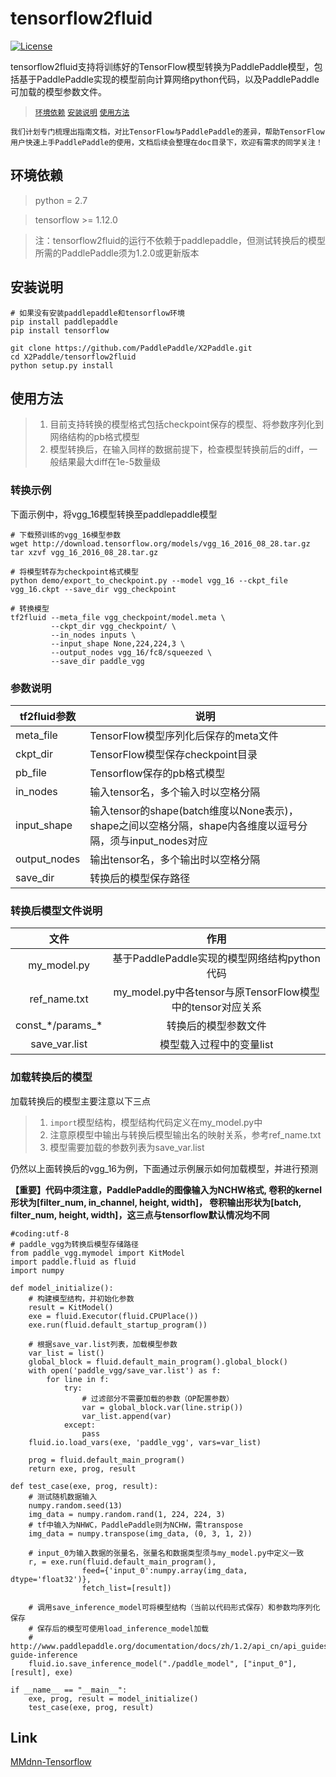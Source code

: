 # tensorflow2fluid
[![License](https://img.shields.io/badge/license-Apache%202-blue.svg)](LICENSE)


tensorflow2fluid支持将训练好的TensorFlow模型转换为PaddlePaddle模型，包括基于PaddlePaddle实现的模型前向计算网络python代码，以及PaddlePaddle可加载的模型参数文件。
> <a href="#环境依赖">`环境依赖`</a>
> <a href="#安装说明">`安装说明`</a>
> <a href="#使用方法">`使用方法`</a>

`我们计划专门梳理出指南文档，对比TensorFlow与PaddlePaddle的差异，帮助TensorFlow用户快速上手PaddlePaddle的使用，文档后续会整理在doc目录下，欢迎有需求的同学关注！`

## 环境依赖

> python = 2.7

> tensorflow >= 1.12.0

> 注：tensorflow2fluid的运行不依赖于paddlepaddle，但测试转换后的模型所需的PaddlePaddle须为1.2.0或更新版本

<a id="安装说明">
         
## 安装说明

```
# 如果没有安装paddlepaddle和tensorflow环境
pip install paddlepaddle
pip install tensorflow

git clone https://github.com/PaddlePaddle/X2Paddle.git
cd X2Paddle/tensorflow2fluid
python setup.py install
```

<a id="使用方法">
         
## 使用方法

> 1. 目前支持转换的模型格式包括checkpoint保存的模型、将参数序列化到网络结构的pb格式模型
> 2. 模型转换后，在输入同样的数据前提下，检查模型转换前后的diff，一般结果最大diff在1e-5数量级

### 转换示例

下面示例中，将vgg_16模型转换至paddlepaddle模型
```
# 下载预训练的vgg_16模型参数
wget http://download.tensorflow.org/models/vgg_16_2016_08_28.tar.gz
tar xzvf vgg_16_2016_08_28.tar.gz

# 将模型转存为checkpoint格式模型
python demo/export_to_checkpoint.py --model vgg_16 --ckpt_file vgg_16.ckpt --save_dir vgg_checkpoint

# 转换模型
tf2fluid --meta_file vgg_checkpoint/model.meta \
         --ckpt_dir vgg_checkpoint/ \
         --in_nodes inputs \
         --input_shape None,224,224,3 \
         --output_nodes vgg_16/fc8/squeezed \
         --save_dir paddle_vgg
```

### 参数说明

|tf2fluid参数|说明|
|------------------|-----------------------------------------------|
|meta_file|TensorFlow模型序列化后保存的meta文件|
|ckpt_dir|TensorFlow模型保存checkpoint目录|
|pb_file|Tensorflow保存的pb格式模型|
|in_nodes|输入tensor名，多个输入时以空格分隔|
|input_shape|输入tensor的shape(batch维度以None表示)，shape之间以空格分隔，shape内各维度以逗号分隔，须与input_nodes对应|
|output_nodes|输出tensor名，多个输出时以空格分隔|
|save_dir|转换后的模型保存路径|

### 转换后模型文件说明

文件|作用
:------------------:|:-----------------------------------------------:
my_model.py|基于PaddlePaddle实现的模型网络结构python代码
ref_name.txt|my_model.py中各tensor与原TensorFlow模型中的tensor对应关系
const_\*/params_\*|转换后的模型参数文件
save_var.list|模型载入过程中的变量list

### 加载转换后的模型
加载转换后的模型主要注意以下三点

> 1. `import`模型结构，模型结构代码定义在my_model.py中
> 2. 注意原模型中输出与转换后模型输出名的映射关系，参考ref_name.txt
> 3. 模型需要加载的参数列表为save_var.list

仍然以上面转换后的vgg_16为例，下面通过示例展示如何加载模型，并进行预测


**【重要】代码中须注意，PaddlePaddle的图像输入为NCHW格式, 卷积的kernel形状为[filter_num, in_channel, height, width]， 卷积输出形状为[batch, filter_num, height, width]，这三点与tensorflow默认情况均不同**

```
#coding:utf-8
# paddle_vgg为转换后模型存储路径
from paddle_vgg.mymodel import KitModel
import paddle.fluid as fluid
import numpy

def model_initialize():
    # 构建模型结构，并初始化参数
    result = KitModel()
    exe = fluid.Executor(fluid.CPUPlace())
    exe.run(fluid.default_startup_program())

    # 根据save_var.list列表，加载模型参数
    var_list = list()
    global_block = fluid.default_main_program().global_block()
    with open('paddle_vgg/save_var.list') as f:
        for line in f:
            try:
                # 过滤部分不需要加载的参数（OP配置参数）
                var = global_block.var(line.strip())
                var_list.append(var)
            except:
                pass
    fluid.io.load_vars(exe, 'paddle_vgg', vars=var_list)

    prog = fluid.default_main_program()
    return exe, prog, result
    
def test_case(exe, prog, result):
    # 测试随机数据输入
    numpy.random.seed(13)
    img_data = numpy.random.rand(1, 224, 224, 3)
    # tf中输入为NHWC，PaddlePaddle则为NCHW，需transpose
    img_data = numpy.transpose(img_data, (0, 3, 1, 2))

    # input_0为输入数据的张量名，张量名和数据类型须与my_model.py中定义一致
    r, = exe.run(fluid.default_main_program(),
                feed={'input_0':numpy.array(img_data, dtype='float32')},
                fetch_list=[result])
    
    # 调用save_inference_model可将模型结构（当前以代码形式保存）和参数均序列化保存
    # 保存后的模型可使用load_inference_model加载
    # http://www.paddlepaddle.org/documentation/docs/zh/1.2/api_cn/api_guides/low_level/inference.html#api-guide-inference
    fluid.io.save_inference_model("./paddle_model", ["input_0"], [result], exe)
    
if __name__ == "__main__":
    exe, prog, result = model_initialize()
    test_case(exe, prog, result)
```

## Link

[MMdnn-Tensorflow](https://github.com/Microsoft/MMdnn/tree/master/mmdnn/conversion/tensorflow)
